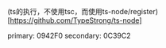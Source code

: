 
(ts的执行，不使用tsc，而使用ts-node/register)[https://github.com/TypeStrong/ts-node]

primary: 0942F0
secondary: 0C39C2